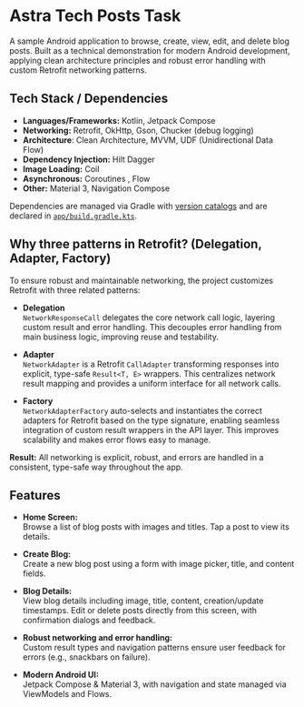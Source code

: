 # Astra Tech Posts Task

A sample Android application to browse, create, view, edit, and delete blog posts. Built as a
technical demonstration for modern Android development, applying clean architecture principles and
robust error handling with custom Retrofit networking patterns.

## Tech Stack / Dependencies

- **Languages/Frameworks:** Kotlin, Jetpack Compose
- **Networking:** Retrofit, OkHttp, Gson, Chucker (debug logging)
- **Architecture**: Clean Architecture, MVVM, UDF (Unidirectional Data Flow)
- **Dependency Injection:** Hilt Dagger
- **Image Loading:** Coil
- **Asynchronous:** Coroutines , Flow
- **Other:** Material 3, Navigation Compose

Dependencies are managed via Gradle with [version catalogs](./gradle/libs.versions.toml) and are
declared in [`app/build.gradle.kts`](./app/build.gradle.kts).

## Why three patterns in Retrofit? (Delegation, Adapter, Factory)

To ensure robust and maintainable networking, the project customizes Retrofit with three related
patterns:

- **Delegation**  
  `NetworkResponseCall` delegates the core network call logic, layering custom result and error
  handling. This decouples error handling from main business logic, improving reuse and testability.

- **Adapter**  
  `NetworkAdapter` is a Retrofit `CallAdapter` transforming responses into explicit, type-safe
  `Result<T, E>` wrappers. This centralizes network result mapping and provides a uniform interface
  for all network calls.

- **Factory**  
  `NetworkAdapterFactory` auto-selects and instantiates the correct adapters for Retrofit based on
  the type signature, enabling seamless integration of custom result wrappers in the API layer. This
  improves scalability and makes error flows easy to manage.

**Result:** All networking is explicit, robust, and errors are handled in a consistent, type-safe
way throughout the app.

## Features

- **Home Screen:**  
  Browse a list of blog posts with images and titles. Tap a post to view its details.

- **Create Blog:**  
  Create a new blog post using a form with image picker, title, and content fields.

- **Blog Details:**  
  View blog details including image, title, content, creation/update timestamps. Edit or delete
  posts directly from this screen, with confirmation dialogs and feedback.

- **Robust networking and error handling:**  
  Custom result types and navigation patterns ensure user feedback for errors (e.g., snackbars on
  failure).

- **Modern Android UI:**  
  Jetpack Compose & Material 3, with navigation and state managed via ViewModels and Flows.
